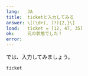 ```yaml
---
lang:   JA
title:  ticketと入力してみる
answer: \[(\d+(, )?){2,}\]
load:   ticket = [12, 47, 35]
ok:     元の状態でした！
error:  
---
```


では、入力してみましょう。

    ticket
